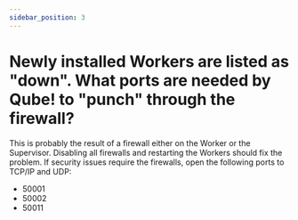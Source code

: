 ```yaml
---
sidebar_position: 3
---
```


# Newly installed Workers are listed as "down". What ports are needed by Qube! to "punch" through the firewall?

This is probably the result of a firewall either on the Worker or the
Supervisor. Disabling all firewalls and restarting the Workers should fix the
problem. If security issues require the firewalls, open the following ports to
TCP/IP and UDP:

* 50001
* 50002
* 50011

